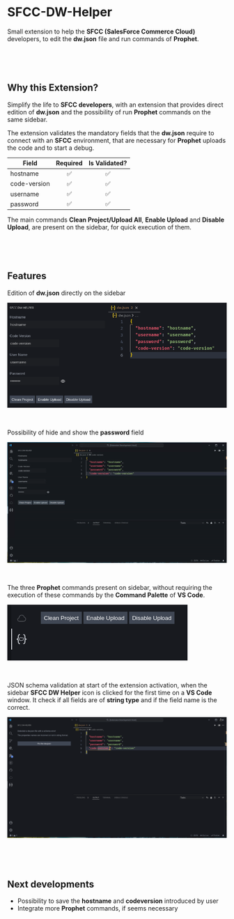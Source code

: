 # SFCC-DW-Helper
Small extension to help the **SFCC (SalesForce Commerce Cloud)** developers, to edit the **dw.json** file and run commands of **Prophet**.

&nbsp;

&nbsp;

## Why this Extension?
Simplify the life to **SFCC developers**, with an extension that provides direct edition of **dw.json** and the possibility of run **Prophet** commands on the same sidebar.

The extension validates the mandatory fields that the **dw.json** require to connect with an **SFCC** environment, that are necessary for **Prophet** uploads the code and to start a debug.

|Field |Required|Is Validated?|
|-----|:------:|:------:|
|hostname|:white_check_mark:      |:white_check_mark:    |
|code-version  |:white_check_mark:     |:white_check_mark:   |
|username  |:white_check_mark:     |:white_check_mark:   |
|password  |:white_check_mark:     |:white_check_mark:   |

The main commands **Clean Project/Upload All**, **Enable Upload** and **Disable Upload**, are present on the sidebar, for quick execution of them.

&nbsp;

&nbsp;

## Features
Edition of **dw.json** directly on the sidebar

![](/media/edit_json.png)

&nbsp;

Possibility of hide and show the **password** field

![](/media/password_show_hide_gif.gif)

&nbsp;

The three **Prophet** commands present on sidebar, without requiring the execution of these commands by the **Command Palette** of **VS Code**. 

![](/media/prophet_commands.png)

&nbsp;

JSON schema validation at start of the extension activation, when the sidebar **SFCC DW Helper** icon is clicked for the first time on a **VS Code** window. It check if all fields are of **string type** and if the field name is the correct. 

![](/media/schema_validation.png)

&nbsp;

&nbsp;

## Next developments
* Possibility to save the **hostname** and **codeversion** introduced by user
* Integrate more **Prophet** commands, if seems necessary
